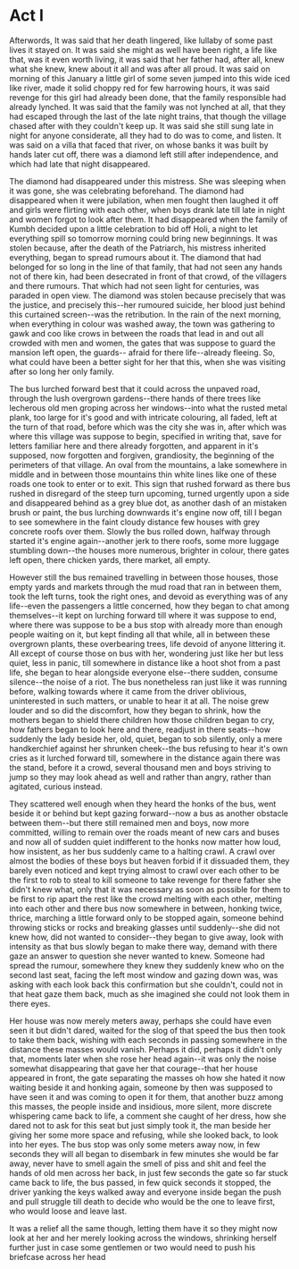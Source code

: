 # Act I



Afterwords, It was said that her death lingered, like lullaby of some past lives it stayed on. It was said she might as well have been right, a life like that, was it even worth living, it was said that her father had, after all, knew what she knew, knew about it all and was after all proud. It was said on morning of this January a little girl of some seven jumped into this wide iced like river, made it solid choppy red for few harrowing hours, it was said revenge for this girl had already been done, that the family responsible had already lynched. It was said that the family was not lynched at all, that they had escaped through the last of the late night trains, that though the village chased after with they couldn't keep up. It was said she still sung late in night for anyone considerate, all they had to do was to come, and listen. It was said on a villa that faced that river, on whose banks it was built by hands later cut off, there was a diamond left still after independence, and which had late that night disappeared. 

The diamond had disappeared under this mistress. She was sleeping when it was gone, she was celebrating beforehand. The diamond had disappeared when it were jubilation, when men fought then laughed it off and girls were flirting with each other, when boys drank late till late in night and women forgot to look after them. It had disappeared when the family of Kumbh decided upon a little celebration to bid off Holi, a night to let everything spill so tomorrow morning could bring new beginnings. It was stolen because, after the death of the Patriarch, his mistress inherited everything, began to spread rumours about it. The diamond that had belonged for so long in the line of that family, that had not seen any hands not of there kin, had been desecrated in front of that crowd, of the villagers and there rumours. That which had not seen light for centuries, was paraded in open view. The diamond was stolen because precisely that was the justice, and precisely this--her rumoured suicide, her blood just behind this curtained screen--was the retribution. In the rain of the next morning, when everything in colour was washed away, the town was gathering to gawk and coo like crows in between the roads that lead in and out all crowded with men and women, the gates that was suppose to guard the mansion left open, the guards-- afraid for there life--already fleeing. So, what could have been a better sight for her that this, when she was visiting after so long her only family. 

The bus lurched forward best that it could across the unpaved road, through the lush overgrown gardens--there hands of there trees like lecherous old men groping across her windows--into what the rusted metal plank, too large for it's good and with intricate colouring, all faded, left at the turn of that road, before which was the city she was in, after which was where this village was suppose to begin, specified in writing that, save for letters familiar here and there already forgotten, and apparent in it's supposed, now forgotten and forgiven, grandiosity, the beginning of the perimeters of that village. An oval from the mountains, a lake somewhere in middle and in between those mountains thin white lines like one of these roads one took to enter or to exit. This sign that rushed forward as there bus rushed in disregard of the steep turn upcoming, turned urgently upon a side and disappeared behind as a grey blue dot, as another dash of an mistaken brush or paint, the bus lurching downwards it's engine now off, till I began to see somewhere in the faint cloudy distance few houses with grey concrete roofs over them. Slowly the bus rolled down, halfway through started it's engine again--another jerk to there roofs, some more luggage stumbling down--the houses more numerous, brighter in colour, there gates left open, there chicken yards, there market, all empty. 

However still the bus remained travelling in between those houses, those empty yards and markets through the mud road that ran in between them, took the left turns, took the right ones, and devoid as everything was of any life--even the passengers a little concerned, how they began to chat among themselves--it kept on lurching forward till where it was suppose to end, where there was suppose to be a bus stop with already more than enough people waiting on it, but kept finding all that while, all in between these overgrown plants, these overbearing trees, life devoid of anyone littering it. All except of course those on bus with her, wondering just like her but less quiet, less in panic, till somewhere in distance like a hoot shot from a past life, she began to hear alongside everyone else--there sudden, consume silence--the noise of a riot. The bus nonetheless ran just like it was running before, walking towards where it came from the driver oblivious, uninterested in such matters, or unable to hear it at all. The noise grew louder and so did the discomfort, how they began to shrink, how the mothers began to shield there children how those children began to cry, how fathers began to look here and there, readjust in there seats--how suddenly the lady beside her, old, quiet, began to sob silently, only a mere handkerchief against her shrunken cheek--the bus refusing to hear it's own cries as it lurched forward till, somewhere in the distance again there was the stand, before it a crowd, several thousand men and boys striving to jump so they may look ahead as well and rather than angry, rather than agitated, curious instead. 

They scattered well enough when they heard the honks of the bus, went beside it or behind but kept gazing forward--now a bus as another obstacle between them--but there still remained men and boys, now more committed, willing to remain over the roads meant of new cars and buses and now all of sudden quiet indifferent to the honks now matter how loud, how insistent, as her bus suddenly came to a halting crawl. A crawl over almost the bodies of these boys but heaven forbid if it dissuaded them, they barely even noticed and kept trying almost to crawl over each other to be the first to rob to steal to kill someone to take revenge for there father she didn't knew what, only that it was necessary as soon as possible for them to be first to rip apart the rest like the crowd melting with each other, melting into each other and there bus now somewhere in between, honking twice, thrice, marching a little forward only to be stopped again, someone behind throwing  sticks or rocks and breaking glasses until suddenly--she did not knew how, did not wanted to consider--they began to give away, look with intensity as that bus slowly began to make there way, demand with there gaze an answer to question she never wanted to knew. Someone had spread the rumour, somewhere they knew they suddenly knew who on the second last seat, facing the left most window and gazing down was, was asking with each look back this confirmation but she couldn't, could not in that heat gaze them back, much as she imagined she could not look them in there eyes. 

Her house was now merely meters away, perhaps she could have even seen it but didn't dared, waited for the slog of that speed the bus then took to take them back, wishing with each seconds in passing somewhere in the distance these masses would vanish. Perhaps it did, perhaps it didn't only that, moments later when she rose her head again--it was only the noise somewhat disappearing that gave her that courage--that her house appeared in front, the gate separating the masses oh how she hated it now waiting beside it and honking again, someone by then was supposed to have seen it and was coming to open it for them, that another buzz among this masses, the people inside and insidious, more silent, more discrete whispering came back to life, a comment she caught of her dress, how she dared not to ask for this seat but just simply took it, the man beside her giving her some more space and refusing, while she looked back, to look into her eyes. The bus stop was only some meters away now, in few seconds they will all began to disembark in few minutes she would be far away, never have to smell again the smell of piss and shit and feel the hands of old men across her back, in just few seconds the gate so far stuck came back to life, the bus passed, in few quick seconds it stopped, the driver yanking the keys walked away and everyone inside began the push and pull struggle till death to decide who would be the one to leave first, who would loose and leave last. 

It was a relief all the same though, letting them have it so they might now look at her and her merely looking across the windows, shrinking herself further just in case some gentlemen or two would need to push his briefcase across her head 
